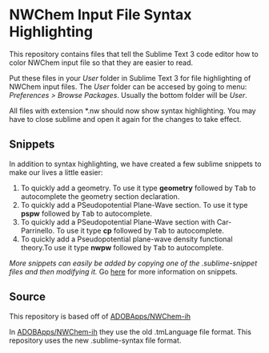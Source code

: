 
# NWChem Input File Syntax Highlighting

This repository contains files that tell the Sublime Text 3 code editor how to color NWChem input file so that they are easier to read.

Put these files in your _User_ folder in Sublime Text 3 for file highlighting of NWChem input files. The _User_ folder can be accesed by going to menu: _Preferences > Browse Packages_. Usually the bottom folder will be _User_.

All files with extension *.nw should now show syntax highlighting.
You may have to close sublime and open it again for the changes to take effect.
## Snippets

In addition to syntax highlighting, we have created a few sublime snippets to make our lives a little easier:

1. To quickly add a geometry. To use it type **geometry** followed by <kbd>Tab</kbd> to autocomplete the geometry section declaration.
2. To quickly add a PSeudopotential Plane-Wave section. To use it type **pspw** followed by <kbd>Tab</kbd> to autocomplete.
3. To quickly add a PSeudopotential Plane-Wave section with Car-Parrinello. To use it type **cp** followed by <kbd>Tab</kbd> to autocomplete.
4. To quickly add a Pseudopotential plane-wave density functional theory.To use it type **nwpw** followed by <kbd>Tab</kbd> to autocomplete.

_More snippets can easily be added by copying one of the .sublime-snippet files and then modifying it._ Go [here](http://sublimetext.info/docs/en/extensibility/snippets.html) for more information on snippets. 

## Source

This repository is based off of [ADOBApps/NWChem-ih](https://github.com/ADOBApps/NWChem-ih)

In [ADOBApps/NWChem-ih](https://github.com/ADOBApps/NWChem-ih) they use the old .tmLanguage file format.  This repository uses the new .sublime-syntax file format.
